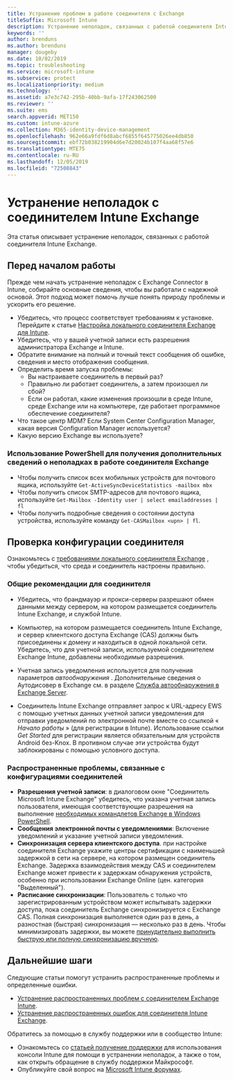 ```yaml
---
title: Устранение проблем в работе соединителя с Exchange
titleSuffix: Microsoft Intune
description: Устранение неполадок, связанных с работой соединителя Intune с локальной организацией Exchange.
keywords: ''
author: brenduns
ms.author: brenduns
manager: dougeby
ms.date: 10/02/2019
ms.topic: troubleshooting
ms.service: microsoft-intune
ms.subservice: protect
ms.localizationpriority: medium
ms.technology: ''
ms.assetid: a7e3c742-295b-40bb-9afa-17f243062500
ms.reviewer: ''
ms.suite: ems
search.appverid: MET150
ms.custom: intune-azure
ms.collection: M365-identity-device-management
ms.openlocfilehash: 962e66a9fdf6d8abcf6855f645775026ee4db850
ms.sourcegitcommit: ebf72b038219904d6e7d20024b107f4aa68f57e6
ms.translationtype: MTE75
ms.contentlocale: ru-RU
ms.lasthandoff: 12/05/2019
ms.locfileid: "72508843"
---
```

# <a name="troubleshoot-the-intune-exchange-connector"></a>Устранение неполадок с соединителем Intune Exchange

Эта статья описывает устранение неполадок, связанных с работой соединителя Intune Exchange.

## <a name="before-you-start"></a>Перед началом работы

Прежде чем начать устранение неполадок с Exchange Connector в Intune, собирайте основные сведения, чтобы вы работали с надежной основой. Этот подход может помочь лучше понять природу проблемы и ускорить его решение.

- Убедитесь, что процесс соответствует требованиям к установке. Перейдите к статье [Настройка локального соединителя Exchange для Intune](exchange-connector-install.md).
- Убедитесь, что у вашей учетной записи есть разрешения администратора Exchange и Intune.
- Обратите внимание на полный и точный текст сообщения об ошибке, сведения и место отображения сообщения.
- Определить время запуска проблемы: 
  - Вы настраиваете соединитель в первый раз? 
  - Правильно ли работает соединитель, а затем произошел ли сбой?
  - Если он работал, какие изменения произошли в среде Intune, среде Exchange или на компьютере, где работает программное обеспечение соединителя?
- Что такое центр MDM? Если System Center Configuration Manager, какая версия Configuration Manager используется?
- Какую версию Exchange вы используете?

### <a name="use-powershell-to-get-more-data-on-exchange-connector-issues"></a>Использование PowerShell для получения дополнительных сведений о неполадках в работе соединителя Exchange

- Чтобы получить список всех мобильных устройств для почтового ящика, используйте `Get-ActiveSyncDeviceStatistics -mailbox mbx`
- Чтобы получить список SMTP-адресов для почтового ящика, используйте `Get-Mailbox -Identity user | select emailaddresses | fl`
- Чтобы получить подробные сведения о состоянии доступа устройства, используйте команду `Get-CASMailbox <upn> | fl`.

## <a name="review-the-connector-configuration"></a>Проверка конфигурации соединителя

Ознакомьтесь с [требованиями локального соединителя Exchange](exchange-connector-install.md#intune-exchange-connector-requirements) , чтобы убедиться, что среда и соединитель настроены правильно. 

### <a name="general-considerations-for-the-connector"></a>Общие рекомендации для соединителя

- Убедитесь, что брандмауэр и прокси-серверы разрешают обмен данными между сервером, на котором размещается соединитель Intune Exchange, и службой Intune.

- Компьютер, на котором размещается соединитель Intune Exchange, и сервер клиентского доступа Exchange (CAS) должны быть присоединены к домену и находиться в одной локальной сети. Убедитесь, что для учетной записи, используемой соединителем Exchange Intune, добавлены необходимые разрешения.

- Учетная запись уведомления используется для получения параметров *автообнаружения* . Дополнительные сведения о Аутодисовер в Exchange см. в разделе [Служба автообнаружения в Exchange Server](https://docs.microsoft.com/exchange/architecture/client-access/autodiscover?view=exchserver-2016).

- Соединитель Intune Exchange отправляет запрос к URL-адресу EWS с помощью учетных данных учетной записи уведомления для отправки уведомлений по электронной почте вместе со ссылкой « *Начало работы* » (для регистрации в Intune). Использование ссылки *Get Started* для регистрации является обязательным для устройств Android без-Knox. В противном случае эти устройства будут заблокированы с помощью условного доступа.

### <a name="common-issues-for-connector-configurations"></a>Распространенные проблемы, связанные с конфигурациями соединителей

- **Разрешения учетной записи**: в диалоговом окне "Соединитель Microsoft Intune Exchange" убедитесь, что указана учетная запись пользователя, имеющая соответствующие разрешения на выполнение [необходимых командлетов Exchange в Windows PowerShell](exchange-connector-install.md#exchange-cmdlet-requirements).
- **Сообщения электронной почты с уведомлениями**: Включение уведомлений и указание учетной записи уведомления.
- **Синхронизация сервера клиентского доступа**. при настройке соединителя Exchange укажите центры сертификации с наименьшей задержкой в сети на сервере, на котором размещен соединитель Exchange. Задержка взаимодействия между CAS и соединителем Exchange может привести к задержкам обнаружения устройств, особенно при использовании Exchange Online (цен. категория "Выделенный").
- **Расписание синхронизации**: Пользователь с только что зарегистрированным устройством может испытывать задержки доступа, пока соединитель Exchange синхронизируется с Exchange CAS. Полная синхронизация выполняется один раз в день, а разностная (быстрая) синхронизация — несколько раз в день. Чтобы минимизировать задержки, вы можете [принудительно выполнить быструю или полную синхронизацию вручную](exchange-connector-install.md#manually-force-a-quick-sync-or-full-sync).

## <a name="next-steps"></a>Дальнейшие шаги
Следующие статьи помогут устранить распространенные проблемы и определенные ошибки.

- [Устранение распространенных проблем с соединителем Exchange Intune](troubleshoot-exchange-connector-common-problems.md).
- [Устранение распространенных ошибок для соединителя Intune Exchange](troubleshoot-exchange-connector-common-errors.md).

Обратитесь за помощью в службу поддержки или в сообщество Intune:

- Ознакомьтесь со [статьей получение поддержки](../fundamentals/get-support.md) для использования консоли Intune для помощи в устранении неполадок, а также о том, как открыть обращение в службу поддержки Майкрософт. 
- Опубликуйте свой вопрос на [Microsoft Intune форумах](https://social.technet.microsoft.com/Forums/en-US/home?forum=microsoftintuneprod).  
